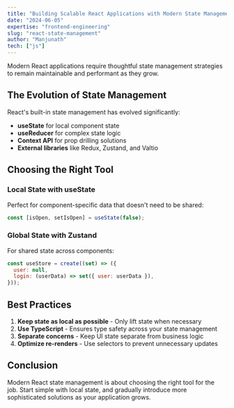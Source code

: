 ```yaml
---
title: "Building Scalable React Applications with Modern State Management"
date: "2024-06-05"
expertise: "frontend-engineering"
slug: "react-state-management"
author: "Manjunath"
tech: ["js"]
---
```


Modern React applications require thoughtful state management strategies to remain maintainable and performant as they grow.

## The Evolution of State Management

React's built-in state management has evolved significantly:

- **useState** for local component state
- **useReducer** for complex state logic
- **Context API** for prop drilling solutions
- **External libraries** like Redux, Zustand, and Valtio

## Choosing the Right Tool

### Local State with useState

Perfect for component-specific data that doesn't need to be shared:

```jsx
const [isOpen, setIsOpen] = useState(false);
```

### Global State with Zustand

For shared state across components:

```jsx
const useStore = create((set) => ({
  user: null,
  login: (userData) => set({ user: userData }),
}));
```

## Best Practices

1. **Keep state as local as possible** - Only lift state when necessary
2. **Use TypeScript** - Ensures type safety across your state management
3. **Separate concerns** - Keep UI state separate from business logic
4. **Optimize re-renders** - Use selectors to prevent unnecessary updates

## Conclusion

Modern React state management is about choosing the right tool for the job. Start simple with local state, and gradually introduce more sophisticated solutions as your application grows.
